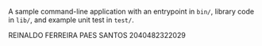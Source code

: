 A sample command-line application with an entrypoint in `bin/`, library code
in `lib/`, and example unit test in `test/`.

REINALDO FERREIRA PAES SANTOS
2040482322029